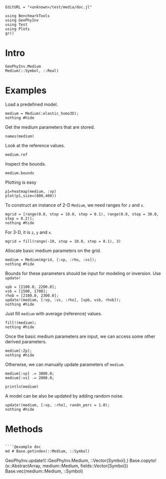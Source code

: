 ```@meta
EditURL = "<unknown>/test/media/doc.jl"
```

````@example doc
using BenchmarkTools
using GeoPhyInv
using Test
using Plots
gr()
````

# Intro

```@docs
GeoPhyInv.Medium
Medium(::Symbol, ::Real)
```

# Examples

Load a predefined model.

````@example doc
medium = Medium(:elastic_homo3D);
nothing #hide
````

Get the medium parameters that are stored.

````@example doc
names(medium)
````

Look at the reference values.

````@example doc
medium.ref
````

Inspect the bounds.

````@example doc
medium.bounds
````

Plotting is easy

````@example doc
p1=heatmap(medium, :vp)
plot(p1,size=(800,400))
````

To construct an instance of 2-D `Medium`, we need ranges for `z` and `x`.

````@example doc
mgrid = [range(0.0, stop = 10.0, step = 0.1), range(0.0, stop = 30.0, step = 0.2)];
nothing #hide
````

For 3-D, it is `z`, `y` and `x`.

````@example doc
mgrid = fill(range(-10, stop = 10.0, step = 0.1), 3)
````

Allocate basic medium parameters on the grid.

````@example doc
medium = Medium(mgrid, [:vp, :rho, :vs]);
nothing #hide
````

Bounds for these parameters should be input for modeling or inversion. Use `update!`

````@example doc
vpb = [2100.0, 2200.0];
vsb = [1500, 1700];
rhob = [2100.0, 2300.0];
update!(medium, [:vp, :vs, :rho], [vpb, vsb, rhob]);
nothing #hide
````

Just fill `medium` with average (reference) values.

````@example doc
fill!(medium);
nothing #hide
````

Once the basic medium parameters are input, we can access some other derived parameters.

````@example doc
medium[:Zp];
nothing #hide
````

Otherwise, we can manually update parameters of `medium`.

````@example doc
medium[:vp] .= 3000.0;
medium[:vs] .= 2000.0;

println(medium)
````

A model can be also be updated by adding random noise.

````@example doc
update!(medium, [:vp, :rho], randn_perc = 1.0);
nothing #hide
````

# Methods
```@docs

````@example doc
md # Base.getindex(::Medium, ::Symbol)
````

GeoPhyInv.update!(::GeoPhyInv.Medium, ::Vector{Symbol},)
Base.copyto!(x::AbstractArray, medium::Medium, fields::Vector{Symbol})
Base.vec(medium::Medium, ::Symbol)
```

